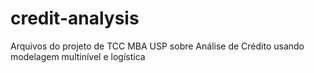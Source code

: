# credit-analysis
Arquivos do projeto de TCC MBA USP sobre Análise de Crédito usando modelagem multinível e logística
